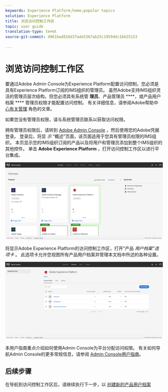 ```yaml
---
keywords: Experience Platform;home;popular topics
solution: Experience Platform
title: 浏览访问控制工作区
topic: user guide
translation-type: tm+mt
source-git-commit: d961bad816d37ade5367ab25c19594dc1b625153

---
```



# 浏览访问控制工作区

要通过Adobe Admin Console为Experience Platform配置访问控制，您必须是具有Experience Platform订阅的IMS组织的管理员。 虽然Adobe支持IMS组织灵活的管理员层次结构，但您必须具有系统管 **理员**、产品管理员 ****，或产品用户档案 **** 管理员权限才能配置访问控制。 有关详细信息，请参阅Adobe帮助中 [心有关管理](https://helpx.adobe.com/enterprise/using/admin-roles.html) 角色的文章。

如果您没有管理员权限，请与系统管理员联系以获取访问权限。

拥有管理员权限后，请转到 [Adobe Admin Console](https://adminconsole.adobe.com) ，然后使用您的Adobe凭据登录。 登录后，将显 *示* “概述”页面，该页面适用于您具有管理员权限的IMS组织。 本页显示您的IMS组织订阅的产品以及将用户和管理员添加到整个IMS组织的其他控件。 单击 **Adobe Experience Platform** ，打开访问控制工作区以进行平台集成。

![overview-page](../images/overview-page.png)

将显示Adobe Experience Platform的访问控制工作区，打开“产品 *用户档案”选项卡* 。 此选项卡允许您视图所有产品用户档案并管理本文档中所述的各种设置。

![平台访问控制](../images/platform-access-control.png)

本用户指南重点介绍如何使用Admin Console为平台分配访问权限。 有关如何导航Admin Console的更多常规信息，请参阅 [Admin Console用户指南](https://helpx.adobe.com/enterprise/using/admin-console.html)。

## 后续步骤

在导航到访问控制工作区后，请继续执行下一步，以 [创建新的产品用户档案](create-profile.md)